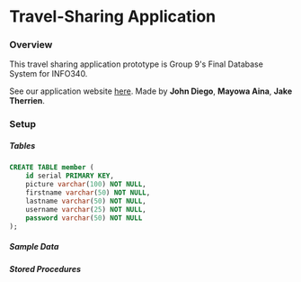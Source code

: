 # Travel-Sharing Application

### Overview
This travel sharing application prototype is Group 9's Final Database System for INFO340.

See our application website [here](https://travel-sharing.herokuapp.com/).
Made by **John Diego**, **Mayowa Aina**, **Jake Therrien**.

### Setup
##### Tables
```sql
CREATE TABLE member (
	id serial PRIMARY KEY,
	picture varchar(100) NOT NULL,
	firstname varchar(50) NOT NULL,
	lastname varchar(50) NOT NULL,
	username varchar(25) NOT NULL,
	password varchar(50) NOT NULL
);
```
##### Sample Data

##### Stored Procedures
